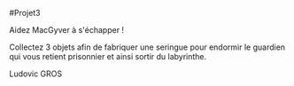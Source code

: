 #Projet3

Aidez MacGyver à s'échapper !

Collectez 3 objets afin de fabriquer une seringue pour endormir le guardien
qui vous retient prisonnier et ainsi sortir du labyrinthe.

Ludovic GROS